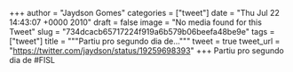
+++
author = "Jaydson Gomes"
categories = ["tweet"]
date = "Thu Jul 22 14:43:07 +0000 2010"
draft = false
image = "No media found for this Tweet"
slug = "734dcacb65717224f919a6b579b06beefa48be9e"
tags = ["tweet"]
title = """Partiu pro segundo dia de..."""
tweet = true
tweet_url = "https://twitter.com/jaydson/status/19259698393"
+++
Partiu pro segundo dia de #FISL
